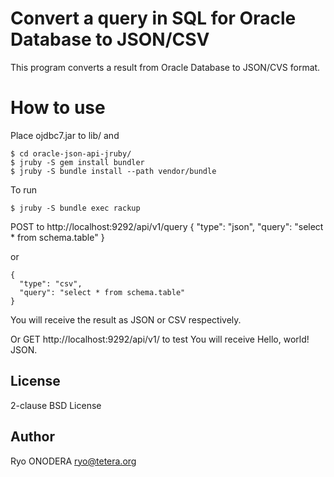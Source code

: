 # Convert a query in SQL for Oracle Database to JSON/CSV

This program converts a result from Oracle Database to JSON/CVS format.

# How to use

Place ojdbc7.jar to lib/ and

	$ cd oracle-json-api-jruby/
	$ jruby -S gem install bundler
	$ jruby -S bundle install --path vendor/bundle

To run

	$ jruby -S bundle exec rackup

POST to http://localhost:9292/api/v1/query
	{
	  "type": "json",
	  "query": "select * from schema.table"
	}

or

	{
	  "type": "csv",
	  "query": "select * from schema.table"
	}

You will receive the result as JSON or CSV respectively.

Or GET http://localhost:9292/api/v1/ to test
You will receive Hello, world! JSON.

## License
2-clause BSD License

## Author
Ryo ONODERA <ryo@tetera.org>
